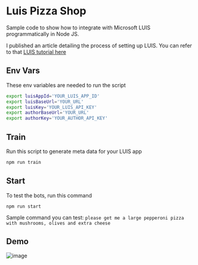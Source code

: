 # Luis Pizza Shop

Sample code to show how to integrate with Microsoft LUIS programmatically in Node JS.

I published an article detailing the process of setting up LUIS. You can refer to that [LUIS tutorial here](https://www.linkedin.com/pulse/integrating-microsoft-language-understanding-luis-your-sy-le/)

## Env Vars

These env variables are needed to run the script

```bash
export luisAppId='YOUR_LUIS_APP_ID'
export luisBaseUrl='YOUR_URL'
export luisKey='YOUR_LUIS_API_KEY'
export authorBaseUrl='YOUR_URL'
export authorKey='YOUR_AUTHOR_API_KEY'
```

## Train

Run this script to generate meta data for your LUIS app

```bash
npm run train
```

## Start

To test the bots, run this command

```
npm run start
```

Sample command you can test: `please get me a large pepperoni pizza with mushrooms, olives and extra cheese`

## Demo

![image](https://user-images.githubusercontent.com/3792401/164913370-7fcdb6d4-87ad-43ab-b3bd-fb2d34b19590.png)
